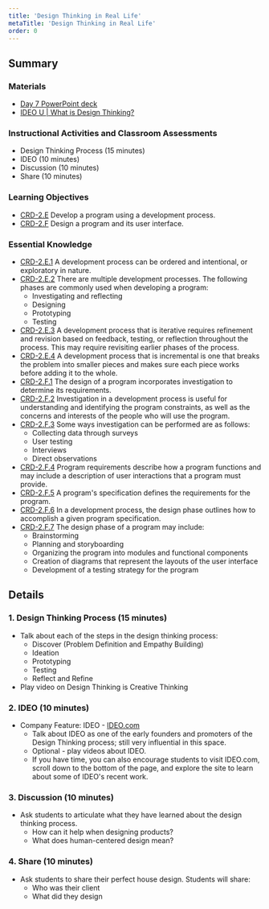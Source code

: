 ```yaml
---
title: 'Design Thinking in Real Life'
metaTitle: 'Design Thinking in Real Life'
order: 0
---
```


## Summary

### Materials

* [Day 7 PowerPoint deck](https://1drv.ms/p/s!AqsgsTyHBmRBkAgDMPnCp7vDbJpR?e=4mamxo)
* [IDEO U | What is Design Thinking?](https://youtu.be/ldYzbV0NDp8)

### Instructional Activities and Classroom Assessments

* Design Thinking Process (15 minutes)
* IDEO (10 minutes)
* Discussion (10 minutes)
* Share (10 minutes)

### Learning Objectives

* [CRD-2.E](https://apcentral.collegeboard.org/pdf/ap-computer-science-principles-course-and-exam-description.pdf?course=ap-computer-science-principles#page=43) Develop a program using a development process.
* [CRD-2.F](https://apcentral.collegeboard.org/pdf/ap-computer-science-principles-course-and-exam-description.pdf?course=ap-computer-science-principles#page=44) Design a program and its user interface.

### Essential Knowledge

* [CRD-2.E.1](https://apcentral.collegeboard.org/pdf/ap-computer-science-principles-course-and-exam-description.pdf?course=ap-computer-science-principles#page=43) A development process can be ordered and intentional, or exploratory in nature.
* [CRD-2.E.2](https://apcentral.collegeboard.org/pdf/ap-computer-science-principles-course-and-exam-description.pdf?course=ap-computer-science-principles#page=43) There are multiple development processes. The following phases are commonly used when developing a program:
    * Investigating and reflecting
    * Designing
    * Prototyping
    * Testing
* [CRD-2.E.3](https://apcentral.collegeboard.org/pdf/ap-computer-science-principles-course-and-exam-description.pdf?course=ap-computer-science-principles#page=43) A development process that is iterative requires refinement and revision based on feedback, testing, or reflection throughout the process. This may require revisiting earlier phases of the process.
* [CRD-2.E.4](https://apcentral.collegeboard.org/pdf/ap-computer-science-principles-course-and-exam-description.pdf?course=ap-computer-science-principles#page=43) A development process that is incremental is one that breaks the problem into smaller pieces and makes sure each piece works before adding it to the whole.
* [CRD-2.F.1](https://apcentral.collegeboard.org/pdf/ap-computer-science-principles-course-and-exam-description.pdf?course=ap-computer-science-principles#page=44) The design of a program incorporates investigation to determine its requirements.
* [CRD-2.F.2](https://apcentral.collegeboard.org/pdf/ap-computer-science-principles-course-and-exam-description.pdf?course=ap-computer-science-principles#page=44) Investigation in a development process is useful for understanding and identifying the program constraints, as well as the concerns and interests of the people who will use the program.
* [CRD-2.F.3](https://apcentral.collegeboard.org/pdf/ap-computer-science-principles-course-and-exam-description.pdf?course=ap-computer-science-principles#page=44) Some ways investigation can be performed are as follows:
    * Collecting data through surveys
    * User testing
    * Interviews
    * Direct observations
* [CRD-2.F.4](https://apcentral.collegeboard.org/pdf/ap-computer-science-principles-course-and-exam-description.pdf?course=ap-computer-science-principles#page=44) Program requirements describe how a program functions and may include a description of user interactions that a program must provide.
* [CRD-2.F.5](https://apcentral.collegeboard.org/pdf/ap-computer-science-principles-course-and-exam-description.pdf?course=ap-computer-science-principles#page=44) A program's specification defines the requirements for the program.
* [CRD-2.F.6](https://apcentral.collegeboard.org/pdf/ap-computer-science-principles-course-and-exam-description.pdf?course=ap-computer-science-principles#page=44) In a development process, the design phase outlines how to accomplish a given program specification.
* [CRD-2.F.7](https://apcentral.collegeboard.org/pdf/ap-computer-science-principles-course-and-exam-description.pdf?course=ap-computer-science-principles#page=44) The design phase of a program may include:
    * Brainstorming 
    * Planning and storyboarding
    * Organizing the program into modules and functional components
    * Creation of diagrams that represent the layouts of the user interface
    * Development of a testing strategy for the program

## Details

### 1. Design Thinking Process (15 minutes)

* Talk about each of the steps in the design thinking process:
    * Discover (Problem Definition and Empathy Building)
    * Ideation
    * Prototyping
    * Testing
    * Reflect and Refine
* Play video on Design Thinking is Creative Thinking

### 2. IDEO (10 minutes)

* Company Feature: IDEO - [IDEO.com](https://www.ideo.com)
    * Talk about IDEO as one of the early founders and promoters of the Design Thinking process; still very influential in this space.
    * Optional - play videos about IDEO.
    * If you have time, you can also encourage students to visit IDEO.com, scroll down to the bottom of the page, and explore the site to learn about some of IDEO's recent work.

### 3. Discussion (10 minutes)

* Ask students to articulate what they have learned about the design thinking process.
    * How can it help when designing products?
    * What does human-centered design mean?

### 4. Share (10 minutes)

* Ask students to share their perfect house design. Students will share:
    * Who was their client
    * What did they design
